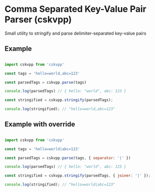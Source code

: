 Comma Separated Key-Value Pair Parser (cskvpp)
==============================================

Small utility to stringify and parse delimiter-separated key-value pairs

## Example
```javascript

import cskvpp from 'cskvpp'

const tags = 'hello=world,abc=123'

const parsedTags = cskvpp.parse(tags)

console.log(parsedTags) // { hello: "world", abc: 123 }

const stringified = cskvpp.stringify(parsedTags);

console.log(stringified); // "hello=world,abc=123"

```

## Example with override
```javascript

import cskvpp from 'cskvpp'

const tags = 'hello=world|abc=123'

const parsedTags = cskvpp.parse(tags, { separator: '|' })

console.log(parsedTags) // { hello: "world", abc: 123 }

const stringified = cskvpp.stringify(parsedTags, { joiner: '|' });

console.log(stringified); // "hello=world|abc=123"

```
